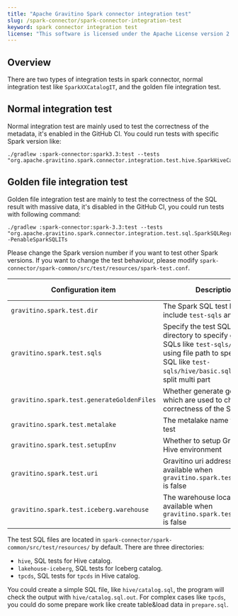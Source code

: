 ```yaml
---
title: "Apache Gravitino Spark connector integration test"
slug: /spark-connector/spark-connector-integration-test
keyword: spark connector integration test
license: "This software is licensed under the Apache License version 2."
---
```


## Overview

There are two types of integration tests in spark connector, normal integration test like `SparkXXCatalogIT`, and the golden file integration test. 

## Normal integration test

Normal integration test are mainly used to test the correctness of the metadata, it's enabled in the GitHub CI. You could run tests with specific Spark version like:

```
./gradlew :spark-connector:spark3.3:test --tests "org.apache.gravitino.spark.connector.integration.test.hive.SparkHiveCatalogIT33.testCreateHiveFormatPartitionTable"
```

## Golden file integration test

Golden file integration test are mainly to test the correctness of the SQL result with massive data, it's disabled in the GitHub CI, you could run tests with following command:

```
./gradlew :spark-connector:spark-3.3:test --tests  "org.apache.gravitino.spark.connector.integration.test.sql.SparkSQLRegressionTest33" -PenableSparkSQLITs
```

Please change the Spark version number if you want to test other Spark versions.
If you want to change the test behaviour, please modify `spark-connector/spark-common/src/test/resources/spark-test.conf`.

| Configuration item                         | Description                                                                                                                                                                            | Default value                                        | Required | Since Version |
|--------------------------------------------|----------------------------------------------------------------------------------------------------------------------------------------------------------------------------------------|------------------------------------------------------|----------|---------------|
| `gravitino.spark.test.dir`                 | The Spark SQL test base dir, include `test-sqls` and `data`.                                                                                                                           | `spark-connector/spark-common/src/test/resources/`   | No       | 0.6.0         |
| `gravitino.spark.test.sqls`                | Specify the test SQLs, using directory to specify group of SQLs like `test-sqls/hive`, using file path to specify one SQL like `test-sqls/hive/basic.sql`, use `,` to split multi part | run all SQLs                                         | No       | 0.6.0         |
| `gravitino.spark.test.generateGoldenFiles` | Whether generate golden files which are used to check the correctness of the SQL result                                                                                                | false                                                | No       | 0.6.0         |
| `gravitino.spark.test.metalake`            | The metalake name to run the test                                                                                                                                                      | `test`                                               | No       | 0.6.0         |
| `gravitino.spark.test.setupEnv`            | Whether to setup Gravitino and Hive environment                                                                                                                                        | `false`                                              | No       | 0.6.0         |
| `gravitino.spark.test.uri`                 | Gravitino uri address, only available when `gravitino.spark.test.setupEnv` is false                                                                                                    | http://127.0.0.1:8090                                | No       | 0.6.0         |
| `gravitino.spark.test.iceberg.warehouse`   | The warehouse location, only available when `gravitino.spark.test.setupEnv` is false                                                                                                   | hdfs://127.0.0.1:9000/user/hive/warehouse-spark-test | No       | 0.6.0         |

The test SQL files are located in `spark-connector/spark-common/src/test/resources/` by default. There are three directories:
- `hive`, SQL tests for Hive catalog.
- `lakehouse-iceberg`, SQL tests for Iceberg catalog.
- `tpcds`, SQL tests for `tpcds` in Hive catalog.

You could create a simple SQL file, like `hive/catalog.sql`, the program will check the output with `hive/catalog.sql.out`. For complex cases like `tpcds`, you could do some prepare work like create table&load data in `prepare.sql`.
